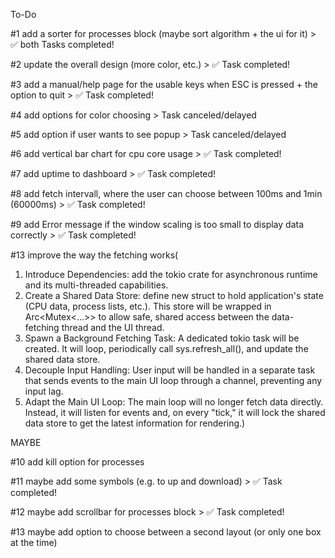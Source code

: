 To-Do

#1 add a sorter for processes block (maybe sort algorithm + the ui for it) > ✅ both Tasks completed!

#2 update the overall design (more color, etc.)     > ✅ Task completed!

#3 add a manual/help page for the usable keys when ESC is pressed + the option to quit  > ✅ Task completed!

#4 add options for color choosing       > Task canceled/delayed

#5 add option if user wants to see popup        > Task canceled/delayed

#6 add vertical bar chart for cpu core usage > ✅ Task completed!

#7 add uptime to dashboard     > ✅ Task completed!

#8 add fetch intervall, where the user can choose between 100ms and 1min (60000ms) > ✅ Task completed!

#9 add Error message if the window scaling is too small to display data correctly   > ✅ Task completed!

#13 improve the way the fetching works(
   1. Introduce Dependencies: add the tokio crate for asynchronous
       runtime and its multi-threaded capabilities.
   2. Create a Shared Data Store: define new struct to hold
      application's state (CPU data, process lists, etc.). This store will
      be wrapped in Arc<Mutex<...>> to allow safe, shared access between
      the data-fetching thread and the UI thread.
   3. Spawn a Background Fetching Task: A dedicated tokio task will be
      created. It will loop, periodically call sys.refresh_all(), and
      update the shared data store.
   4. Decouple Input Handling: User input will be handled in a separate
      task that sends events to the main UI loop through a channel,
      preventing any input lag.
   5. Adapt the Main UI Loop: The main loop will no longer fetch data
      directly. Instead, it will listen for events and, on every "tick," it
       will lock the shared data store to get the latest information for
      rendering.)


MAYBE

#10 add kill option for processes

#11 maybe add some symbols (e.g. to up and download)    > ✅ Task completed!

#12 maybe add scrollbar for processes block         > ✅ Task completed!

#13 maybe add option to choose between a second layout (or only one box at the time)
